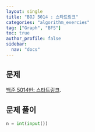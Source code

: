 ```yaml
---
layout: single
title: "BOJ 5014 : 스타트링크"
categories: "algorithm_exercies"
tag: ["Graph", "BFS"]
toc: true
author_profile: false
sidebar:
  nav: "docs"
---
```


## 문제

[백준 5014번: 스타트링크](https://www.acmicpc.net/problem/5014).

## 문제 풀이

```python
n = int(input())
```
